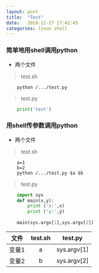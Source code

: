 ```yaml
---
layout: post
title:  "Test"
date:   2018-11-27 17:42:45
categories: linux shell
---
```

### 简单地用shell调用python

- 两个文件 
> test.sh
```shell
    python /.../test.py
```

> test.py
```python
    print('test')
```

### 用shell传参数调用python
- 两个文件 
> test.sh
```shell
    a=1
    b=2
    python /.../test.py $a $b
```

> test.py
```python
    import sys
    def main(x,y):
        print ('x:',x)
        print ('y:',y)
    
    main(sys.argv[1],sys.argv[2])
```

|文件|test.sh|test.py|
|:--:|:--:|:--:|
|变量1|a|sys.argv[1]|
|变量2|b|sys.argv[2]|